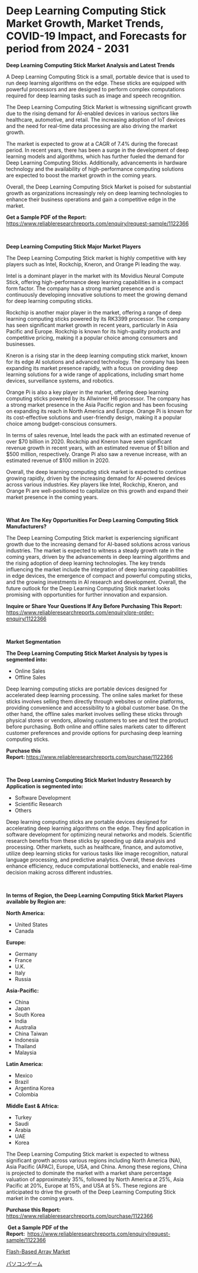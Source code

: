 <p><h1>Deep Learning Computing Stick Market Growth, Market Trends, COVID-19 Impact, and Forecasts for period from 2024 - 2031</h1></p><p><strong>Deep Learning Computing Stick Market Analysis and Latest Trends</strong></p>
<p><p>A Deep Learning Computing Stick is a small, portable device that is used to run deep learning algorithms on the edge. These sticks are equipped with powerful processors and are designed to perform complex computations required for deep learning tasks such as image and speech recognition.</p><p>The Deep Learning Computing Stick Market is witnessing significant growth due to the rising demand for AI-enabled devices in various sectors like healthcare, automotive, and retail. The increasing adoption of IoT devices and the need for real-time data processing are also driving the market growth.</p><p>The market is expected to grow at a CAGR of 7.4% during the forecast period. In recent years, there has been a surge in the development of deep learning models and algorithms, which has further fueled the demand for Deep Learning Computing Sticks. Additionally, advancements in hardware technology and the availability of high-performance computing solutions are expected to boost the market growth in the coming years.</p><p>Overall, the Deep Learning Computing Stick Market is poised for substantial growth as organizations increasingly rely on deep learning technologies to enhance their business operations and gain a competitive edge in the market.</p></p>
<p><strong>Get a Sample PDF of the Report:&nbsp;</strong> <a href="https://www.reliableresearchreports.com/enquiry/request-sample/1122366">https://www.reliableresearchreports.com/enquiry/request-sample/1122366</a></p>
<p>&nbsp;</p>
<p><strong>Deep Learning Computing Stick Major Market Players</strong></p>
<p><p>The Deep Learning Computing Stick market is highly competitive with key players such as Intel, Rockchip, Kneron, and Orange Pi leading the way. </p><p>Intel is a dominant player in the market with its Movidius Neural Compute Stick, offering high-performance deep learning capabilities in a compact form factor. The company has a strong market presence and is continuously developing innovative solutions to meet the growing demand for deep learning computing sticks.</p><p>Rockchip is another major player in the market, offering a range of deep learning computing sticks powered by its RK3399 processor. The company has seen significant market growth in recent years, particularly in Asia Pacific and Europe. Rockchip is known for its high-quality products and competitive pricing, making it a popular choice among consumers and businesses.</p><p>Kneron is a rising star in the deep learning computing stick market, known for its edge AI solutions and advanced technology. The company has been expanding its market presence rapidly, with a focus on providing deep learning solutions for a wide range of applications, including smart home devices, surveillance systems, and robotics.</p><p>Orange Pi is also a key player in the market, offering deep learning computing sticks powered by its Allwinner H6 processor. The company has a strong market presence in the Asia Pacific region and has been focusing on expanding its reach in North America and Europe. Orange Pi is known for its cost-effective solutions and user-friendly design, making it a popular choice among budget-conscious consumers.</p><p>In terms of sales revenue, Intel leads the pack with an estimated revenue of over $70 billion in 2020. Rockchip and Kneron have seen significant revenue growth in recent years, with an estimated revenue of $1 billion and $500 million, respectively. Orange Pi also saw a revenue increase, with an estimated revenue of $100 million in 2020.</p><p>Overall, the deep learning computing stick market is expected to continue growing rapidly, driven by the increasing demand for AI-powered devices across various industries. Key players like Intel, Rockchip, Kneron, and Orange Pi are well-positioned to capitalize on this growth and expand their market presence in the coming years.</p></p>
<p>&nbsp;</p>
<p><strong>What Are The Key Opportunities For Deep Learning Computing Stick Manufacturers?</strong></p>
<p><p>The Deep Learning Computing Stick market is experiencing significant growth due to the increasing demand for AI-based solutions across various industries. The market is expected to witness a steady growth rate in the coming years, driven by the advancements in deep learning algorithms and the rising adoption of deep learning technologies. The key trends influencing the market include the integration of deep learning capabilities in edge devices, the emergence of compact and powerful computing sticks, and the growing investments in AI research and development. Overall, the future outlook for the Deep Learning Computing Stick market looks promising with opportunities for further innovation and expansion.</p></p>
<p><strong>Inquire or Share Your Questions If Any Before Purchasing This Report:</strong> <a href="https://www.reliableresearchreports.com/enquiry/pre-order-enquiry/1122366">https://www.reliableresearchreports.com/enquiry/pre-order-enquiry/1122366</a></p>
<p>&nbsp;</p>
<p><strong>Market Segmentation</strong></p>
<p><strong>The Deep Learning Computing Stick Market Analysis by types is segmented into:</strong></p>
<p><ul><li>Online Sales</li><li>Offline Sales</li></ul></p>
<p><p>Deep learning computing sticks are portable devices designed for accelerated deep learning processing. The online sales market for these sticks involves selling them directly through websites or online platforms, providing convenience and accessibility to a global customer base. On the other hand, the offline sales market involves selling these sticks through physical stores or vendors, allowing customers to see and test the product before purchasing. Both online and offline sales markets cater to different customer preferences and provide options for purchasing deep learning computing sticks.</p></p>
<p><strong>Purchase this Report:&nbsp;</strong><a href="https://www.reliableresearchreports.com/purchase/1122366">https://www.reliableresearchreports.com/purchase/1122366</a></p>
<p>&nbsp;</p>
<p><strong>The Deep Learning Computing Stick Market Industry Research by Application is segmented into:</strong></p>
<p><ul><li>Software Development</li><li>Scientific Research</li><li>Others</li></ul></p>
<p><p>Deep learning computing sticks are portable devices designed for accelerating deep learning algorithms on the edge. They find application in software development for optimizing neural networks and models. Scientific research benefits from these sticks by speeding up data analysis and processing. Other markets, such as healthcare, finance, and automotive, utilize deep learning sticks for various tasks like image recognition, natural language processing, and predictive analytics. Overall, these devices enhance efficiency, reduce computational bottlenecks, and enable real-time decision making across different industries.</p></p>
<p>&nbsp;</p>
<p><strong>In terms of Region, the Deep Learning Computing Stick Market Players available by Region are:</strong></p>
<p>
    <p> <strong> North America: </strong>
        <ul>
            <li>United States</li>
            <li>Canada</li>
        </ul>
        </p> 
    <p> <strong> Europe: </strong>
        <ul>
            <li>Germany</li>
            <li>France</li>
            <li>U.K.</li>
            <li>Italy</li>
            <li>Russia</li>
        </ul>
        </p> 
    <p> <strong> Asia-Pacific: </strong>
        <ul>
            <li>China</li>
            <li>Japan</li>
            <li>South Korea</li>
            <li>India</li>
            <li>Australia</li>
            <li>China Taiwan</li>
            <li>Indonesia</li>
            <li>Thailand</li>
            <li>Malaysia</li>
        </ul>
        </p> 
    <p> <strong> Latin America: </strong>
        <ul>
            <li>Mexico</li>
            <li>Brazil</li>
            <li>Argentina Korea</li>
            <li>Colombia</li>
        </ul>
        </p> 
    <p> <strong> Middle East & Africa: </strong>
        <ul>
            <li>Turkey</li>
            <li>Saudi</li>
            <li>Arabia</li>
            <li>UAE</li>
            <li>Korea</li>
        </ul>
    </p>
    </p>
<p><p>The Deep Learning Computing Stick market is expected to witness significant growth across various regions including North America (NA), Asia Pacific (APAC), Europe, USA, and China. Among these regions, China is projected to dominate the market with a market share percentage valuation of approximately 35%, followed by North America at 25%, Asia Pacific at 20%, Europe at 15%, and USA at 5%. These regions are anticipated to drive the growth of the Deep Learning Computing Stick market in the coming years.</p></p>
<p><strong>Purchase this Report: </strong><a href="https://www.reliableresearchreports.com/purchase/1122366">https://www.reliableresearchreports.com/purchase/1122366</a></p>
<p>&nbsp;<strong>Get a Sample PDF of the Report:&nbsp;&nbsp;</strong><a href="https://www.reliableresearchreports.com/enquiry/request-sample/1122366">https://www.reliableresearchreports.com/enquiry/request-sample/1122366</a></p>
<p><strong></strong></p>
<p><p><a href="https://github.com/ChiragRp1/Market-Research-Report-List-4/blob/main/flash-based-array-market.md">Flash-Based Array Market</a></p><p><a href="https://github.com/wkuactfdzwizk06/Market-Research-Report-List-1/blob/main/185007614348.md">パソコンゲーム</a></p></p>